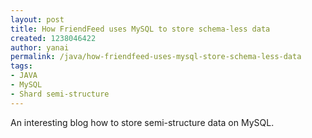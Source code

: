 ```yaml
---
layout: post
title: How FriendFeed uses MySQL to store schema-less data
created: 1238046422
author: yanai
permalink: /java/how-friendfeed-uses-mysql-store-schema-less-data
tags:
- JAVA
- MySQL
- Shard semi-structure
---
```

<p>An interesting blog how to store semi-structure data on MySQL.</p>
